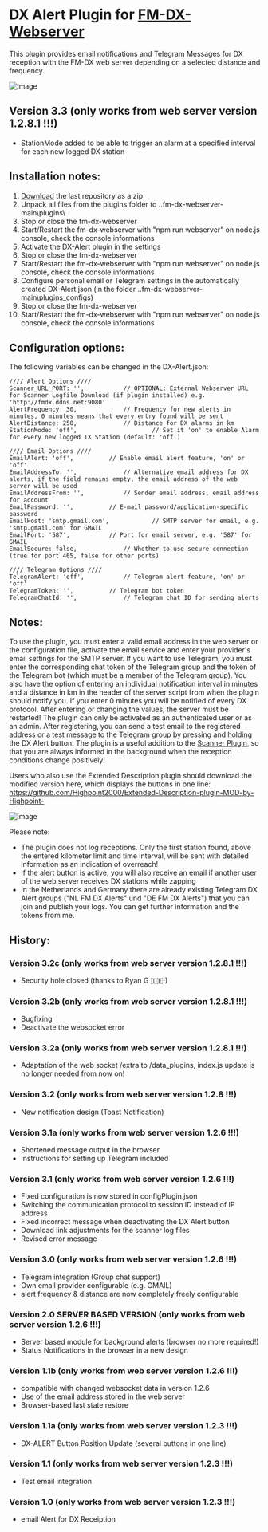 # DX Alert Plugin for [FM-DX-Webserver](https://github.com/NoobishSVK/fm-dx-webserver)

This plugin provides email notifications and Telegram Messages for DX reception with the FM-DX web server depending on a selected distance and frequency.

![image](https://github.com/user-attachments/assets/7683433d-d55a-47b4-bee3-46c9c57da509)

## Version 3.3 (only works from web server version 1.2.8.1 !!!)

- StationMode added to be able to trigger an alarm at a specified interval for each new logged DX station

## Installation notes:

1. [Download](https://github.com/Highpoint2000/DX-Alert/releases) the last repository as a zip
2. Unpack all files from the plugins folder to ..fm-dx-webserver-main\plugins\ 
3. Stop or close the fm-dx-webserver
4. Start/Restart the fm-dx-webserver with "npm run webserver" on node.js console, check the console informations
5. Activate the DX-Alert plugin in the settings
6. Stop or close the fm-dx-webserver
7. Start/Restart the fm-dx-webserver with "npm run webserver" on node.js console, check the console informations
8. Configure personal email or Telegram settings in the automatically created DX-Alert.json (in the folder ..fm-dx-webserver-main\plugins_configs)
9. Stop or close the fm-dx-webserver
10. Start/Restart the fm-dx-webserver with "npm run webserver" on node.js console, check the console informations

## Configuration options:

The following variables can be changed in the DX-Alert.json:

    //// Alert Options ////
    Scanner_URL_PORT: '',			// OPTIONAL: External Webserver URL for Scanner Logfile Download (if plugin installed) e.g. 'http://fmdx.ddns.net:9080'
    AlertFrequency: 30, 			// Frequency for new alerts in minutes, 0 minutes means that every entry found will be sent 
    AlertDistance: 250, 			// Distance for DX alarms in km
    StationMode: 'off',                     // Set it 'on' to enable Alarm for every new logged TX Station (default: 'off')
    
    //// Email Options ////
    EmailAlert: 'off', 			// Enable email alert feature, 'on' or 'off'
    EmailAddressTo: '', 			// Alternative email address for DX alerts, if the field remains empty, the email address of the web server will be used 
    EmailAddressFrom: '', 			// Sender email address, email address for account
    EmailPassword: '', 			// E-mail password/application-specific password 
    EmailHost: 'smtp.gmail.com', 	        // SMTP server for email, e.g. 'smtp.gmail.com' for GMAIL
    EmailPort: '587', 			// Port for email server, e.g. '587' for GMAIL
    EmailSecure: false, 			// Whether to use secure connection (true for port 465, false for other ports)
    
    //// Telegram Options ////
    TelegramAlert: 'off', 			// Telegram alert feature, 'on' or 'off'
    TelegramToken: '', 			// Telegram bot token
    TelegramChatId: '', 			// Telegram chat ID for sending alerts

## Notes: 

To use the plugin, you must enter a valid email address in the web server or the configuration file, activate the email service and enter your provider's email settings for the SMTP server. If you want to use Telegram, you must enter the corresponding chat token of the Telegram group and the token of the Telegram bot (which must be a member of the Telegram group). You also have the option of entering an individual notification interval in minutes and a distance in km in the header of the server script from when the plugin should notify you. If you enter 0 minutes you will be notified of every DX protocol. After entering or changing the values, the server must be restarted! The plugin can only be activated as an authenticated user or as an admin. After registering, you can send a test email to the registered address or a test message to the Telegram group by pressing and holding the DX Alert button. The plugin is a useful addition to the [Scanner Plugin](https://github.com/Highpoint2000/webserver-scanner), so that you are always informed in the background when the reception conditions change positively!

Users who also use the Extended Description plugin should download the modified version here, which displays the buttons in one line: https://github.com/Highpoint2000/Extended-Description-plugin-MOD-by-Highpoint-

![image](https://github.com/user-attachments/assets/18a0eae5-af68-4b81-875a-07e385517c79)

Please note:

- The plugin does not log receptions. Only the first station found, above the entered kilometer limit and time interval, will be sent with detailed information as an indication of overreach!
- If the alert button is active, you will also receive an email if another user of the web server receives DX stations while zapping
- In the Netherlands and Germany there are already existing Telegram DX Alert groups ("NL FM DX Alerts" und "DE FM DX Alerts") that you can join and publish your logs. You can get further information and the tokens from me.

## History: 

### Version 3.2c (only works from web server version 1.2.8.1 !!!)

- Security hole closed (thanks to Ryan G 🇮🇪!)

### Version 3.2b (only works from web server version 1.2.8.1 !!!)

- Bugfixing 
- Deactivate the websocket error

### Version 3.2a (only works from web server version 1.2.8.1 !!!)

- Adaptation of the web socket /extra to /data_plugins, index.js update is no longer needed from now on!

### Version 3.2 (only works from web server version 1.2.8 !!!)

- New notification design (Toast Notification)

### Version 3.1a (only works from web server version 1.2.6 !!!)

- Shortened message output in the browser
- Instructions for setting up Telegram included

### Version 3.1 (only works from web server version 1.2.6 !!!)

- Fixed configuration is now stored in configPlugin.json
- Switching the communication protocol to session ID instead of IP address 
- Fixed incorrect message when deactivating the DX Alert button
- Download link adjustments for the scanner log files
- Revised error message

### Version 3.0 (only works from web server version 1.2.6 !!!)

- Telegram integration (Group chat support)
- Own email provider configurable (e.g. GMAIL)
- alert frequency & distance are now completely freely configurable

### Version 2.0 SERVER BASED VERSION (only works from web server version 1.2.6 !!!)

- Server based module for background alerts (browser no more required!)
- Status Notifications in the browser in a new design

### Version 1.1b (only works from web server version 1.2.6 !!!)

- compatible with changed websocket data in version 1.2.6
- Use of the email address stored in the web server
- Browser-based last state restore

### Version 1.1a (only works from web server version 1.2.3 !!!)

- DX-ALERT Button Position Update (several buttons in one line)

### Version 1.1 (only works from web server version 1.2.3 !!!)

- Test email integration

### Version 1.0 (only works from web server version 1.2.3 !!!)

- email Alert for DX Receiption
